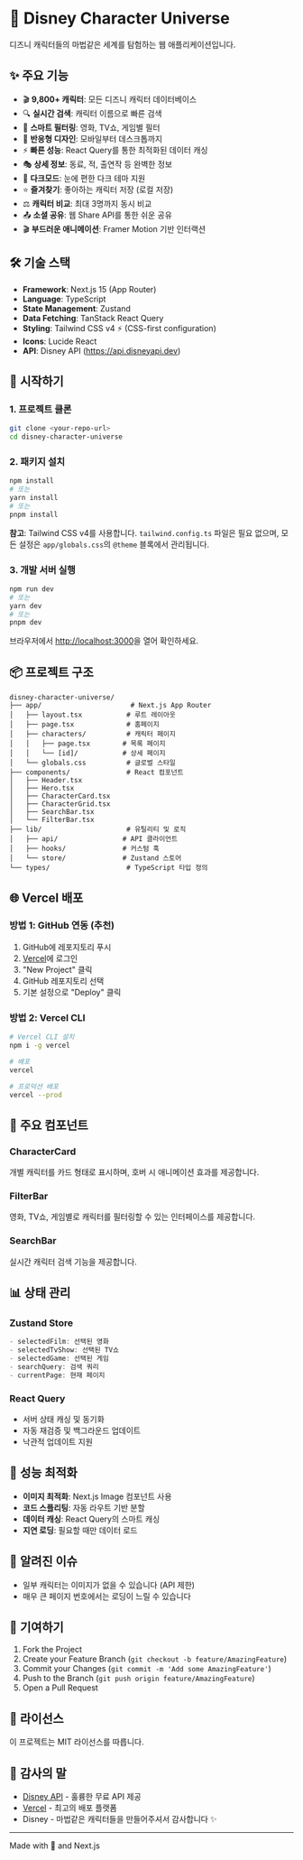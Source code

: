 # 🏰 Disney Character Universe

디즈니 캐릭터들의 마법같은 세계를 탐험하는 웹 애플리케이션입니다.

## ✨ 주요 기능

- 🎬 **9,800+ 캐릭터**: 모든 디즈니 캐릭터 데이터베이스
- 🔍 **실시간 검색**: 캐릭터 이름으로 빠른 검색
- 🎨 **스마트 필터링**: 영화, TV쇼, 게임별 필터
- 📱 **반응형 디자인**: 모바일부터 데스크톱까지
- ⚡ **빠른 성능**: React Query를 통한 최적화된 데이터 캐싱
- 🎭 **상세 정보**: 동료, 적, 출연작 등 완벽한 정보
- 🌙 **다크모드**: 눈에 편한 다크 테마 지원
- ⭐ **즐겨찾기**: 좋아하는 캐릭터 저장 (로컬 저장)
- ⚖️ **캐릭터 비교**: 최대 3명까지 동시 비교
- 📤 **소셜 공유**: 웹 Share API를 통한 쉬운 공유
- 🎬 **부드러운 애니메이션**: Framer Motion 기반 인터랙션

## 🛠 기술 스택

- **Framework**: Next.js 15 (App Router)
- **Language**: TypeScript
- **State Management**: Zustand
- **Data Fetching**: TanStack React Query
- **Styling**: Tailwind CSS v4 ⚡ (CSS-first configuration)
- **Icons**: Lucide React
- **API**: Disney API (https://api.disneyapi.dev)

## 🚀 시작하기

### 1. 프로젝트 클론

```bash
git clone <your-repo-url>
cd disney-character-universe
```

### 2. 패키지 설치

```bash
npm install
# 또는
yarn install
# 또는
pnpm install
```

**참고**: Tailwind CSS v4를 사용합니다. `tailwind.config.ts` 파일은 필요 없으며, 모든 설정은 `app/globals.css`의 `@theme` 블록에서 관리됩니다.

### 3. 개발 서버 실행

```bash
npm run dev
# 또는
yarn dev
# 또는
pnpm dev
```

브라우저에서 [http://localhost:3000](http://localhost:3000)을 열어 확인하세요.

## 📦 프로젝트 구조

```
disney-character-universe/
├── app/                      # Next.js App Router
│   ├── layout.tsx           # 루트 레이아웃
│   ├── page.tsx             # 홈페이지
│   ├── characters/          # 캐릭터 페이지
│   │   ├── page.tsx        # 목록 페이지
│   │   └── [id]/           # 상세 페이지
│   └── globals.css          # 글로벌 스타일
├── components/              # React 컴포넌트
│   ├── Header.tsx
│   ├── Hero.tsx
│   ├── CharacterCard.tsx
│   ├── CharacterGrid.tsx
│   ├── SearchBar.tsx
│   └── FilterBar.tsx
├── lib/                     # 유틸리티 및 로직
│   ├── api/                # API 클라이언트
│   ├── hooks/              # 커스텀 훅
│   └── store/              # Zustand 스토어
└── types/                   # TypeScript 타입 정의
```

## 🌐 Vercel 배포

### 방법 1: GitHub 연동 (추천)

1. GitHub에 레포지토리 푸시
2. [Vercel](https://vercel.com)에 로그인
3. "New Project" 클릭
4. GitHub 레포지토리 선택
5. 기본 설정으로 "Deploy" 클릭

### 방법 2: Vercel CLI

```bash
# Vercel CLI 설치
npm i -g vercel

# 배포
vercel

# 프로덕션 배포
vercel --prod
```

## 🎨 주요 컴포넌트

### CharacterCard

개별 캐릭터를 카드 형태로 표시하며, 호버 시 애니메이션 효과를 제공합니다.

### FilterBar

영화, TV쇼, 게임별로 캐릭터를 필터링할 수 있는 인터페이스를 제공합니다.

### SearchBar

실시간 캐릭터 검색 기능을 제공합니다.

## 📊 상태 관리

### Zustand Store

```typescript
- selectedFilm: 선택된 영화
- selectedTvShow: 선택된 TV쇼
- selectedGame: 선택된 게임
- searchQuery: 검색 쿼리
- currentPage: 현재 페이지
```

### React Query

- 서버 상태 캐싱 및 동기화
- 자동 재검증 및 백그라운드 업데이트
- 낙관적 업데이트 지원

## 🎯 성능 최적화

- **이미지 최적화**: Next.js Image 컴포넌트 사용
- **코드 스플리팅**: 자동 라우트 기반 분할
- **데이터 캐싱**: React Query의 스마트 캐싱
- **지연 로딩**: 필요할 때만 데이터 로드

## 🐛 알려진 이슈

- 일부 캐릭터는 이미지가 없을 수 있습니다 (API 제한)
- 매우 큰 페이지 번호에서는 로딩이 느릴 수 있습니다

## 🤝 기여하기

1. Fork the Project
2. Create your Feature Branch (`git checkout -b feature/AmazingFeature`)
3. Commit your Changes (`git commit -m 'Add some AmazingFeature'`)
4. Push to the Branch (`git push origin feature/AmazingFeature`)
5. Open a Pull Request

## 📝 라이선스

이 프로젝트는 MIT 라이선스를 따릅니다.

## 🙏 감사의 말

- [Disney API](https://disneyapi.dev) - 훌륭한 무료 API 제공
- [Vercel](https://vercel.com) - 최고의 배포 플랫폼
- Disney - 마법같은 캐릭터들을 만들어주셔서 감사합니다 ✨

---

Made with 💜 and Next.js
